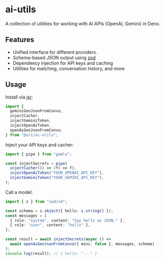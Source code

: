 # ai-utils

A collection of utilities for working with AI APIs (OpenAI, Gemini) in Deno.

## Features

- Unified interface for different providers.
- Schema-based JSON output using [zod](https://github.com/colinhacks/zod)
- Dependency injection for API keys and caching
- Utilities for matching, conversation history, and more

## Usage

Install via [jsr](https://jsr.io):

```ts
import {
  geminiGenJsonFromConvo,
  injectCacher,
  injectGeminiToken,
  injectOpenAiToken,
  openAiGenJsonFromConvo,
} from "@uri/ai-utils";
```

Inject your API keys and cacher:

```ts
import { pipe } from "gamla";

const injectSecrets = pipe(
  injectCacher(() => (f) => f),
  injectOpenAiToken("YOUR_OPENAI_API_KEY"),
  injectGeminiToken("YOUR_GEMINI_API_KEY"),
);
```

Call a model:

```ts
import { z } from "zod/v4";

const schema = z.object({ hello: z.string() });
const messages = [
  { role: "system", content: "Say hello as JSON." },
  { role: "user", content: "hello" },
];

const result = await injectSecrets(async () =>
  await openAiGenJsonFromConvo({ mini: false }, messages, schema)
);
console.log(result); // { hello: "..." }
```
